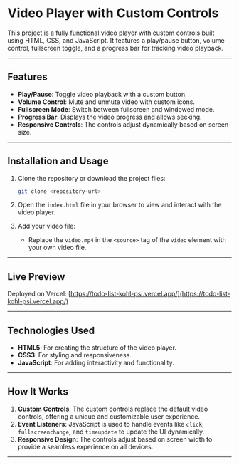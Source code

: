 # Video Player with Custom Controls

This project is a fully functional video player with custom controls built using HTML, CSS, and JavaScript. It features a play/pause button, volume control, fullscreen toggle, and a progress bar for tracking video playback.

---

## Features

- **Play/Pause**: Toggle video playback with a custom button.
- **Volume Control**: Mute and unmute video with custom icons.
- **Fullscreen Mode**: Switch between fullscreen and windowed mode.
- **Progress Bar**: Displays the video progress and allows seeking.
- **Responsive Controls**: The controls adjust dynamically based on screen size.

---

## Installation and Usage

1. Clone the repository or download the project files:
   ```bash
   git clone <repository-url>
   ```

2. Open the `index.html` file in your browser to view and interact with the video player.

3. Add your video file:
   - Replace the `video.mp4` in the `<source>` tag of the `video` element with your own video file.

---

## Live Preview

Deployed on Vercel: [https://todo-list-kohl-psi.vercel.app/](https://todo-list-kohl-psi.vercel.app/)

---

## Technologies Used

- **HTML5**: For creating the structure of the video player.
- **CSS3**: For styling and responsiveness.
- **JavaScript**: For adding interactivity and functionality.

---

## How It Works

1. **Custom Controls**: The custom controls replace the default video controls, offering a unique and customizable user experience.
2. **Event Listeners**: JavaScript is used to handle events like `click`, `fullscreenchange`, and `timeupdate` to update the UI dynamically.
3. **Responsive Design**: The controls adjust based on screen width to provide a seamless experience on all devices.

---
